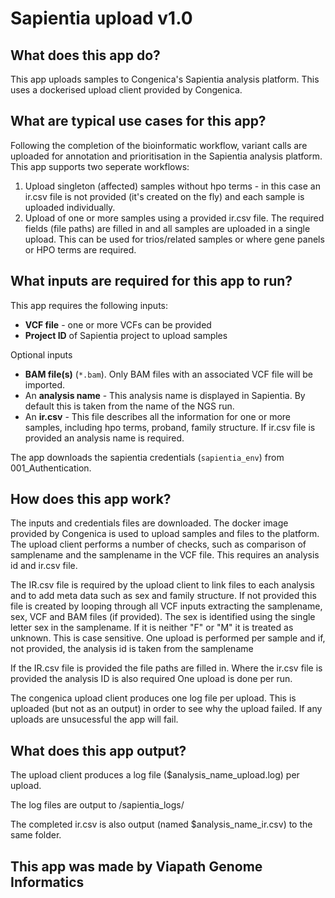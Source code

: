 # Sapientia upload v1.0
## What does this app do?
This app uploads samples to Congenica's Sapientia analysis platform. This uses a dockerised upload client provided by Congenica.

## What are typical use cases for this app?
Following the completion of the bioinformatic workflow, variant calls are uploaded for annotation and prioritisation in the Sapientia analysis platform.
This app supports two seperate workflows:
1) Upload singleton (affected) samples without hpo terms - in this case an ir.csv file is not provided (it's created on the fly) and each sample is uploaded individually.
2) Upload of one or more samples using a provided ir.csv file. The required fields (file paths) are filled in and all samples are uploaded in a single upload. This can be used for trios/related samples or where gene panels or HPO terms are required.


## What inputs are required for this app to run?
This app requires the following inputs:
- **VCF file** - one or more VCFs can be provided
- **Project ID** of Sapientia project to upload samples

Optional inputs
- **BAM file(s)** (`*.bam`). Only BAM files with an associated VCF file will be imported.  
- An **analysis name** - This analysis name is displayed in Sapientia. By default this is taken from the name of the NGS run.
- An **ir.csv** - This file describes all the information for one or more samples, including hpo terms, proband, family structure.
If ir.csv file is provided an analysis name is required.

The app downloads the sapientia credentials (`sapientia_env`) from 001_Authentication.

## How does this app work?
The inputs and credentials files are downloaded.
The docker image provided by Congenica is used to upload samples and files to the platform. The upload client performs a number of checks, such as comparison of samplename and the samplename in the VCF file. This requires an analysis id and ir.csv file.

The IR.csv file is required by the upload client to link files to each analysis and to add meta data such as sex and family structure.
If not provided this file is created by looping through all VCF inputs extracting the samplename, sex, VCF and BAM files (if provided).
The sex is identified using the single letter sex in the samplename. If it is neither "F" or "M" it is treated as unknown. This is case sensitive.
One upload is performed per sample and if, not provided, the analysis id is taken from the samplename

If the IR.csv file is provided the file paths are filled in. Where the ir.csv file is provided the analysis ID is also required
One upload is done per run.

The congenica upload client produces one log file per upload. This is uploaded (but not as an output) in order to see why the upload failed. If any uploads are unsucessful the app will fail.


## What does this app output?
The upload client produces a log file ($analysis_name_upload.log) per upload. 
 
The log files are output to /sapientia_logs/

The completed ir.csv is also output (named $analysis_name_ir.csv) to the same folder.


## This app was made by Viapath Genome Informatics 
